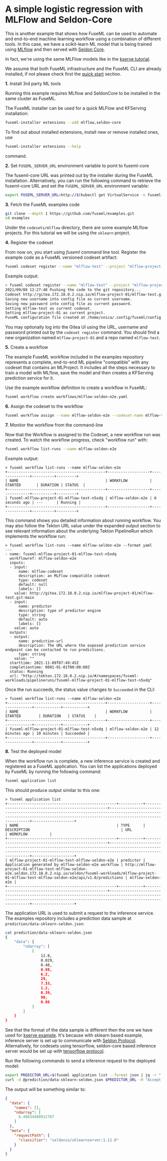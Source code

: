 # A simple logistic regression with MLFlow and Seldon-Core

This is another example that shows how FuseML can be used to automate and end-to-end machine learning workflow
using a combination of different tools. In this case, we have a scikit-learn ML model that is being trained
using [MLflow](https://mlflow.org/) and then served with [Seldon Core](https://www.seldon.io/tech/products/core/).

In fact, we're using the same MLFlow models like in the [kserve tutorial](kserve-basic.md).

We assume that both FuseML infrastructure and the FuseML CLI are already installed, if not please
check first the [quick start](../quickstart.md) section.

**1.** Install 3rd party ML tools

Running this example requires MLflow and SeldonCore to be installed in the same cluster as FuseML.

The FuseML installer can be used for a quick MLFlow and KFServing installation:

```bash
fuseml-installer extensions --add mlflow,seldon-core
```

To find out about installed extensions, install new or remove installed ones, use

```bash
fuseml-installer extensions --help
```

command.

**2.** Set `FUSEML_SERVER_URL` environment variable to point to fuseml-core

The fuseml-core URL was printed out by the installer during the FuseML installation. Alternatively, you can run the following
command to retrieve the fuseml-core URL and set the `FUSEML_SERVER_URL` environment variable:

```bash
export FUSEML_SERVER_URL=http://$(kubectl get VirtualService -n fuseml-core fuseml-core -o jsonpath="{.spec.hosts[0]}")
```

**3.** Fetch the FuseML examples code

```bash
git clone --depth 1 https://github.com/fuseml/examples.git
cd examples
```

Under the `codesets/mlflow` directory, there are some example MLflow projects. For this tutorial we will be using the
`sklearn` project.

**4.** Register the codeset

From now on, you start using *fuseml* command line tool. Register the example code as a FuseML versioned codeset artifact:

```bash
fuseml codeset register --name "mlflow-test" --project "mlflow-project-01" codesets/mlflow/sklearn
```

Example output:

```bash
> fuseml codeset register --name "mlflow-test" --project "mlflow-project-01" codesets/mlflow/sklearn
2021/09/08 12:27:40 Pushing the code to the git repository...
Codeset http://gitea.172.18.0.2.nip.io/mlflow-project-01/mlflow-test.git successfully registered
Saving new username into config file as current username.
Saving new password into config file as current password.
Setting mlflow-test as current codeset.
Setting mlflow-project-01 as current project.
FuseML configuration file created at /home/snica/.config/fuseml/config.yaml
```

You may optionally log into the Gitea UI using the URL, username and password printed out by the `codeset register` command. You should find a new organization named `mlflow-project-01` and a repo named `mlflow-test`.

**5.** Create a workflow

The example FuseML workflow included in the examples repository represents a complete, end-to-end ML pipeline "compatible" with any codeset that contains an MLProject. It includes all the steps necessary to train a model with MLflow, save the model and then creates a KFServing prediction service for it.

Use the example workflow definition to create a workflow in FuseML:

```bash
fuseml workflow create workflows/mlflow-seldon-e2e.yaml
```

**6.** Assign the codeset to the workflow

```bash
fuseml workflow assign --name mlflow-seldon-e2e --codeset-name mlflow-test --codeset-project mlflow-project-01
``` 

**7.** Monitor the workflow from the command-line

Now that the Workflow is assigned to the Codeset, a new workflow run was created. To watch the workflow progress, check "workflow run" with:

```bash
fuseml workflow list-runs --name mlflow-seldon-e2e
```

Example output:

```
> fuseml workflow list-runs --name mlflow-seldon-e2e
+--------------------------------------------+-------------------+---------------+----------+---------+
| NAME                                       | WORKFLOW          | STARTED       | DURATION | STATUS  |
+--------------------------------------------+-------------------+---------------+----------+---------+
| fuseml-mlflow-project-01-mlflow-test-n5xdq | mlflow-seldon-e2e | 6 seconds ago | ---      | Running |
+--------------------------------------------+-------------------+---------------+----------+---------+
```

This command shows you detailed information about running workflow. You may also follow the Tekton URL value under the expanded output section to see relevant information about the underlying Tekton PipelineRun which implements the workflow run:


```
> fuseml workflow list-runs --name mlflow-seldon-e2e --format yaml
---
- name: fuseml-mlflow-project-01-mlflow-test-n5xdq
  workflowref: mlflow-seldon-e2e
  inputs:
  - input:
      name: mlflow-codeset
      description: an MLFlow compatible codeset
      type: codeset
      default: null
      labels: []
    value: http://gitea.172.18.0.2.nip.io/mlflow-project-01/mlflow-test.git:main
  - input:
      name: predictor
      description: type of predictor engine
      type: string
      default: auto
      labels: []
    value: auto
  outputs:
  - output:
      name: prediction-url
      description: The URL where the exposed prediction service endpoint can be contacted to run predictions.
      type: string
    value: ""
  starttime: 2021-11-09T07:49:45Z
  completiontime: 0001-01-01T00:00:00Z
  status: Running
  url: "http://tekton.172.18.0.2.nip.io/#/namespaces/fuseml-workloads/pipelineruns/fuseml-mlflow-project-01-mlflow-test-n5xdq"
```

Once the run succeeds, the status value changes to `Succeeded` in the CLI:

```
> fuseml workflow list-runs --name mlflow-seldon-e2e
+--------------------------------------------+-------------------+----------------+------------+-----------+
| NAME                                       | WORKFLOW          | STARTED        | DURATION   | STATUS    |
+--------------------------------------------+-------------------+----------------+------------+-----------+
| fuseml-mlflow-project-01-mlflow-test-n5xdq | mlflow-seldon-e2e | 12 minutes ago | 10 minutes | Succeeded |
+--------------------------------------------+-------------------+----------------+------------+-----------+
```

**8.** Test the deployed model

When the workflow run is complete, a new inference service is created and registered as a FuseML application. You can list the applications deployed
by FuseML by running the following command:

```bash
fuseml application list
```

This should produce output similar to this one:

```
> fuseml application list
+-------------------------------------------------+-----------+-----------------------------------------------------+------------------------------------------------------------------------------------------------------------------------------------------------------------------------------+-------------------+
| NAME                                            | TYPE      | DESCRIPTION                                         | URL                                                                                                                                                                          | WORKFLOW          |
+-------------------------------------------------+-----------+-----------------------------------------------------+------------------------------------------------------------------------------------------------------------------------------------------------------------------------------+-------------------+
| mlflow-project-01-mlflow-test-mlflow-seldon-e2e | predictor | Application generated by mlflow-seldon-e2e workflow | http://mlflow-project-01-mlflow-test-mlflow-seldon-e2e.seldon.172.18.0.2.nip.io/seldon/fuseml-workloads/mlflow-project-01-mlflow-test-mlflow-seldon-e2e/api/v1.0/predictions | mlflow-seldon-e2e |
+-------------------------------------------------+-----------+-----------------------------------------------------+------------------------------------------------------------------------------------------------------------------------------------------------------------------------------+-------------------+
```

The application URL is used to submit a request to the inference service. The examples repository includes a prediction data sample at
`prediction/data-sklearn-seldon.json`:

```bash
cat prediction/data-sklearn-seldon.json
{
    "data": {
        "ndarray": [
            [
                12.8,
                0.029,
                0.48,
                0.98,
                6.2,
                29,
                7.33,
                1.2,
                0.39,
                90,
                0.86
            ]
        ]
    }
}
```

See that the format of the data sample is different then the one we have used for [kserve example](kserve-basic.md).
It's because with sklearn based example, inference server is set up to communicate with [Seldon Protocol](https://docs.seldon.io/projects/seldon-core/en/latest/graph/protocols.html#rest-and-grpc-seldon-protocol). Alternatively, 
for codesets using tensorflow, seldon-core based inference server would be set up with [tensorflow protocol](https://docs.seldon.io/projects/seldon-core/en/latest/graph/protocols.html#rest-and-grpc-seldon-protocol).

Run the following commands to send a inference request to the deployed model:

```bash
export PREDICTOR_URL=$(fuseml application list --format json | jq -r ".[0].url")
curl -d @prediction/data-sklearn-seldon.json $PREDICTOR_URL -H "Accept: application/json" -H "Content-Type: application/json" | jq
```

The output will be something similar to:

```json
{
  "data": {
    "names": [],
    "ndarray": [
      6.48634480912767
    ]
  },
  "meta": {
    "requestPath": {
      "classifier": "seldonio/sklearnserver:1.11.0"
    }
  }
}
```
